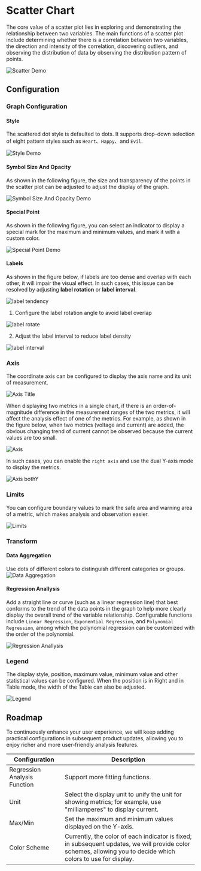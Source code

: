 # Scatter Chart

The core value of a scatter plot lies in exploring and demonstrating the relationship between two variables. The main functions of a scatter plot include determining whether there is a correlation between two variables, the direction and intensity of the correlation, discovering outliers, and observing the distribution of data by observing the distribution pattern of points.

![Scatter Demo](./images/scatter-demo.png)

## Configuration

### Graph Configuration

#### Style

The scattered dot style is defaulted to dots. It supports drop-down selection of eight pattern styles such as `Heart`、`Happy`、and `Evil`.

![Style Demo](./images/scatter-step.png)

#### Symbol Size And Opacity

As shown in the following figure, the size and transparency of the points in the scatter plot can be adjusted to adjust the display of the graph.

![Symbol Size And Opacity Demo](./images/scatter-style.png)


#### Special Point

As shown in the following figure, you can select an indicator to display a special mark for the maximum and minimum values, and mark it with a custom color.

![Special Point Demo](./images/scatter-point.png)

#### Labels

As shown in the figure below, if labels are too dense and overlap with each other, it will impair the visual effect. In such cases, this issue can be resolved by adjusting **label rotation** or **label interval**.

![label tendency](./images/scatter-tendency.png)

1. Configure the label rotation angle to avoid label overlap

![label rotate](./images/scatter-rotate.png)

2. Adjust the label interval to reduce label density

![label interval](./images/scatter-interval.png)

### Axis

The coordinate axis can be configured to display the axis name and its unit of measurement.

![Axis Title](./images/scatter-title.png)

When displaying two metrics in a single chart, if there is an order-of-magnitude difference in the measurement ranges of the two metrics, it will affect the analysis effect of one of the metrics. For example, as shown in the figure below, when two metrics (voltage and current) are added, the obvious changing trend of current cannot be observed because the current values are too small.

![Axis](./images/scatter-both.png)

In such cases, you can enable the `right axis` and use the dual Y-axis mode to display the metrics.

![Axis bothY](./images/scatter-bothY.png)

### Limits

You can configure boundary values to mark the safe area and warning area of a metric, which makes analysis and observation easier.

![Limits](./images/scatter-limit.png)

### Transform

#### Data Aggregation

Use dots of different colors to distinguish different categories or groups.
![Data Aggregation](./images/scatter-aggregation.png)

#### Regression Anallysis

Add a straight line or curve (such as a linear regression line) that best conforms to the trend of the data points in the graph to help more clearly display the overall trend of the variable relationship. Configurable functions include `Linear Regression`, `Exponential Regression`, and `Polynomial Regression`, among which the polynomial regression can be customized with the order of the polynomial.

![Regression Anallysis](./images/scatter-analysis.png)

### Legend

The display style, position, maximum value, minimum value and other statistical values can be configured. When the position is in Right and in Table mode, the width of the Table can also be adjusted.

![Legend](./images/scatter-legend.png)

## Roadmap

To continuously enhance your user experience, we will keep adding practical configurations in subsequent product updates, allowing you to enjoy richer and more user-friendly analysis features.

| Configuration  | Description                                                         |
|------------|--------------------------------------------------------------|
| Regression Analysis Function  | Support more fitting functions.  |
| Unit  | Select the display unit to unify the unit for showing metrics; for example, use "milliamperes" to display current.   |
| Max/Min | Set the maximum and minimum values displayed on the Y-axis.    |
| Color Scheme  | Currently, the color of each indicator is fixed; in subsequent updates, we will provide color schemes, allowing you to decide which colors to use for display. |
